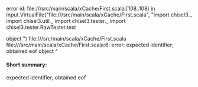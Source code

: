 error id: file://<WORKSPACE>/src/main/scala/xCache/First.scala:[108..108) in Input.VirtualFile("file://<WORKSPACE>/src/main/scala/xCache/First.scala", "import chisel3._
import chisel3.util._
import chisel3.tester._
import chisel3.tester.RawTester.test

object ")
file://<WORKSPACE>/src/main/scala/xCache/First.scala
file://<WORKSPACE>/src/main/scala/xCache/First.scala:6: error: expected identifier; obtained eof
object 
       ^
#### Short summary: 

expected identifier; obtained eof